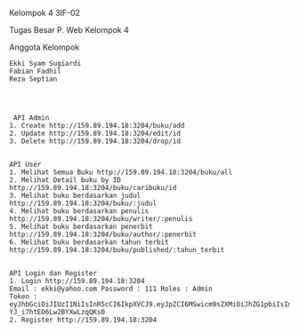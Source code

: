 Kelompok 4 3IF-02

Tugas Besar P. Web Kelompok 4

Anggota Kelompok

    Ekki Syam Sugiardi
    Fabian Fadhil
    Reza Septian
    
    
    
    
     API Admin
    1. Create http://159.89.194.18:3204/buku/add
    2. Update http://159.89.194.18:3204/edit/id
    3. Delete http://159.89.194.18:3204/drop/id


    API User
    1. Melihat Semua Buku http://159.89.194.18:3204/buku/all
    2. Melihat Detail buku by ID http://159.89.194.18:3204/buku/caribuku/id
    3. Melihat buku berdasarkan judul http://159.89.194.18:3204/buku/:judul
    4. Melihat buku berdasarkan penulis http://159.89.194.18:3204/buku/writer/:penulis
    5. Melihat buku berdasarkan penerbit http://159.89.194.18:3204/buku/author/:penerbit
    6. Melihat buku berdasarkan tahun terbit http://159.89.194.18:3204/buku/published/:tahun_terbit
    
    
    API Login dan Register
    1. Login http://159.89.194.18:3204
    Email : ekki@yahoo.com Password : 111 Roles : Admin
    Token : eyJhbGciOiJIUzI1NiIsInR5cCI6IkpXVCJ9.eyJpZCI6MSwicm9sZXMiOiJhZG1pbiIsImlhdCI6MTU2MzUxMzYyNX0.RrOU04KALDNvyDHCGb-YJ_i7htEO6Lw2BYXwLzqQKs0
    2. Register http://159.89.194.18:3204 
